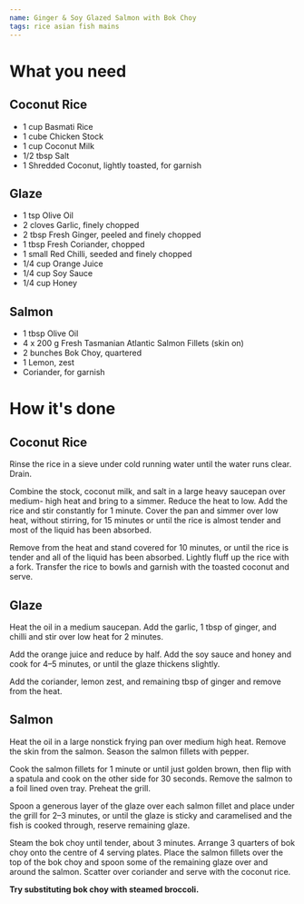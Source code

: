 ```yaml
---
name: Ginger & Soy Glazed Salmon with Bok Choy
tags: rice asian fish mains
---
```


# What you need

## Coconut Rice

* 1 cup Basmati Rice
* 1 cube Chicken Stock
* 1 cup Coconut Milk
* 1/2 tbsp Salt
* 1 Shredded Coconut, lightly toasted, for garnish

## Glaze

* 1 tsp Olive Oil
* 2 cloves Garlic, finely chopped
* 2 tbsp Fresh Ginger, peeled and finely chopped
* 1 tbsp Fresh Coriander, chopped
* 1 small Red Chilli, seeded and finely chopped
* 1/4 cup Orange Juice
* 1/4 cup Soy Sauce
* 1/4 cup Honey

## Salmon

* 1 tbsp Olive Oil
* 4 x 200 g Fresh Tasmanian Atlantic Salmon Fillets (skin on)
* 2 bunches Bok Choy, quartered
* 1 Lemon, zest
* Coriander, for garnish

# How it's done

## Coconut Rice

Rinse the rice in a sieve under cold running water until the water runs clear. Drain.

Combine the stock, coconut milk, and salt in a large heavy saucepan over medium-
high heat and bring to a simmer. Reduce the heat to low. Add the rice and stir constantly for 1 minute. Cover the pan and simmer over low heat, without stirring, for 15 minutes or until the rice is almost tender and most of the liquid has been absorbed.

Remove from the heat and stand covered for 10 minutes, or until the rice is tender and all of the liquid has been absorbed. Lightly fluff up the rice with a fork. Transfer the rice to bowls and garnish with the toasted coconut and serve.

## Glaze

Heat the oil in a medium saucepan. Add the garlic, 1 tbsp of ginger, and chilli and stir over low heat for 2 minutes.

Add the orange juice and reduce by half. Add the soy sauce and honey and cook for 4–5 minutes, or until the glaze thickens slightly.

Add the coriander, lemon zest, and remaining tbsp of ginger and remove from the heat.

## Salmon

Heat the oil in a large non­stick frying pan over medium­ high heat. Remove the skin from the salmon. Season the salmon fillets with pepper.

Cook the salmon fillets for 1 minute or until just golden brown, then flip with a spatula and cook on the other side for 30 seconds. Remove the salmon to a foil lined oven tray. Preheat the grill.

Spoon a generous layer of the glaze over each salmon fillet and place under the grill for 2–3 minutes, or until the glaze is sticky and caramelised and the fish is cooked through, reserve remaining glaze.

Steam the bok choy until tender, about 3 minutes. Arrange 3 quarters of bok choy onto the centre of 4 serving plates. Place the salmon fillets over the top of the bok choy and spoon some of the remaining glaze over and around the salmon. Scatter over coriander and serve with the coconut rice.

**Try substituting bok choy with steamed broccoli.**
